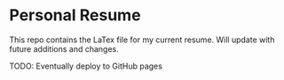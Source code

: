 # Personal Resume
This repo contains the LaTex file for my current resume. 
Will update with future additions and changes. 

TODO: Eventually deploy to GitHub pages
